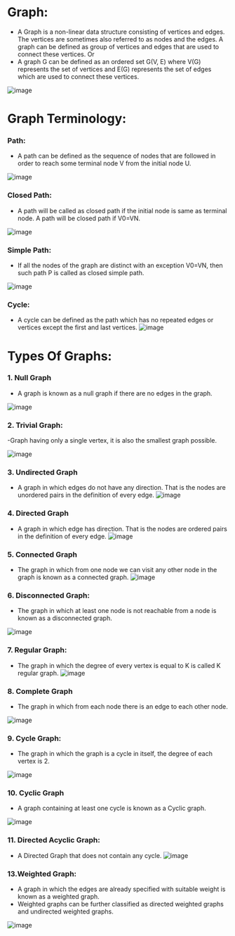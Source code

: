 # Graph:
- A Graph is a non-linear data structure consisting of vertices and edges. 
 The vertices are sometimes also referred to as nodes and the edges. A graph can 
 be defined as group of vertices and edges that are used to connect these vertices.
     Or
- A graph G can be defined as an ordered set G(V, E) where V(G) 
 represents the set of vertices and E(G) represents the set of edges which are 
 used to connect these vertices.

![image](https://github.com/user-attachments/assets/64d2ce9e-ecf0-44c9-969c-19dcce46f339)

# Graph Terminology:
### Path:
- A path can be defined as the sequence of nodes that are followed in order 
 to reach some terminal node V from the initial node U.

![image](https://github.com/user-attachments/assets/d292a00d-ade2-477f-932f-4b0ee803a4ed)

### Closed Path:
- A path will be called as closed path if the initial node is same as terminal 
 node. A path will be closed path if V0=VN.

![image](https://github.com/user-attachments/assets/fb4cd6fd-76da-4564-93b0-58911bd84f6c)

### Simple Path:
- If all the nodes of the graph are distinct with an exception V0=VN, 
 then such path P is called as closed simple path.

![image](https://github.com/user-attachments/assets/79fa5ac2-d309-4271-910c-dcd6cb98d97c)

### Cycle:
- A cycle can be defined as the path which has no repeated edges or vertices 
 except the first and last vertices.
![image](https://github.com/user-attachments/assets/eca8f561-e969-4db0-8b4d-f62f6feaa813)

# Types Of Graphs:
### 1. Null Graph
-  A graph is known as a null graph if there are no edges in the 
 graph.

![image](https://github.com/user-attachments/assets/71ce8811-e315-4336-b91f-58f3a44853a9)

### 2. Trivial Graph:
-Graph having only a single vertex, it is also the smallest graph 
 possible.

![image](https://github.com/user-attachments/assets/0d04e279-966d-4055-bb02-6c44f812329a)

### 3. Undirected Graph
- A graph in which edges do not have any direction. That 
 is the nodes are unordered pairs in the definition of every edge.
![image](https://github.com/user-attachments/assets/481e4c2b-f0ff-4ada-8f69-8b66c62a538e)

### 4. Directed Graph
- A graph in which edge has direction. That is the nodes are 
 ordered pairs in the definition of every edge.
![image](https://github.com/user-attachments/assets/2033273b-7112-487c-bd48-4c50e797693e)

### 5. Connected Graph
- The graph in which from one node we can visit any 
 other node in the graph is known as a connected graph.
![image](https://github.com/user-attachments/assets/14d79d6b-712e-4df9-937e-a18132ac45c6)

### 6. Disconnected Graph:
- The graph in which at least one node is not reachable 
 from a node is known as a disconnected graph.

![image](https://github.com/user-attachments/assets/8ed2b171-5a8f-401d-9029-5f5edaa40035)

### 7. Regular Graph:
- The graph in which the degree of every vertex is equal to 
 K is called K regular graph.
![image](https://github.com/user-attachments/assets/2bc811ce-71e8-4d79-8ba1-dfd79dc088fb)

### 8. Complete Graph
- The graph in which from each node there is an edge to 
each other node.

![image](https://github.com/user-attachments/assets/e2b9a35a-d37a-4411-a21d-8ae904c94e2a)

### 9. Cycle Graph:
- The graph in which the graph is a cycle in itself, the degree 
 of each vertex is 2.

![image](https://github.com/user-attachments/assets/80f51926-ba60-4fc4-8daa-16b121d61258)

### 10. Cyclic Graph
- A graph containing at least one cycle is known as a Cyclic 
graph.

![image](https://github.com/user-attachments/assets/05260310-96d2-4e83-85a3-31ed32aad0c9)

### 11. Directed Acyclic Graph:
- A Directed Graph that does not contain any 
cycle.
![image](https://github.com/user-attachments/assets/2acd7854-4b39-4c58-8797-53bb82cdd30b)

### 13.Weighted Graph:
 - A graph in which the edges are already specified with 
 suitable weight is known as a weighted graph.
-  Weighted graphs can be further classified as directed 
 weighted graphs and undirected weighted graphs.

![image](https://github.com/user-attachments/assets/4c6284ef-ff28-40a9-b961-c86066a39c3a)













